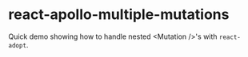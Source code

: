 # react-apollo-multiple-mutations

Quick demo showing how to handle nested &lt;Mutation />'s with `react-adopt`.
